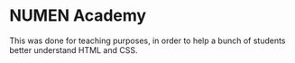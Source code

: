 # NUMEN Academy

This was done for teaching purposes, in order to help a bunch of students better understand HTML and CSS. 
